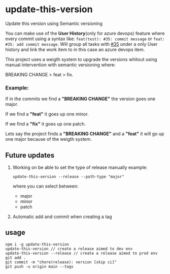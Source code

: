 # update-this-version
Update this version using Semantic versioning

You can make use of the **User History**(only for azure devops) feature where every commit using a syntax like:
`feat(test): #35: commit message` or `feat: #35: add commit message`. Will group all tasks with [#35]() under a only User history and link the work item to in this case an azure devops item.

This project uses a weigth system to upgrade the versions whitout using manual intervention with semantic versioning
where:

BREAKING CHANGE > feat > fix.

### Example:

If in the commits we find a **"BREAKING CHANGE"** the version goes one major.

If we  find a **"feat"** it goes up one minor.

If we  find a **"fix"** it goes up one patch.

Lets say the project finds a **"BREAKING CHANGE"** and a **"feat"** it will go up one major because of the weigth system.

## Future updates
1) Working on be able to set the type of release manually example:

    ```
    update-this-version --release --path-type "major"
    ```
    where you can select between:
    - major
    - minor
    - patch

2) Automatic add and commit when creating a tag

## usage
```
npm i -g update-this-version
update-this-version // create a release aimed to dev env
update-this-version --release // create a release aimed to prod env
git add .
git commit -m "chore(release): version [skip ci]"
git push -u origin main --tags
```
